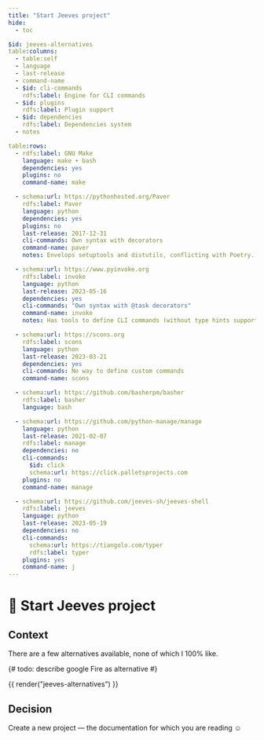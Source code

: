 ```yaml
---
title: "Start Jeeves project"
hide:
  - toc

$id: jeeves-alternatives
table:columns:
  - table:self
  - language
  - last-release
  - command-name
  - $id: cli-commands
    rdfs:label: Engine for CLI commands
  - $id: plugins
    rdfs:label: Plugin support
  - $id: dependencies
    rdfs:label: Dependencies system
  - notes

table:rows:
  - rdfs:label: GNU Make
    language: make + bash
    dependencies: yes
    plugins: no
    command-name: make

  - schema:url: https://pythonhosted.org/Paver
    rdfs:label: Paver
    language: python
    dependencies: yes
    plugins: no
    last-release: 2017-12-31
    cli-commands: Own syntax with decorators
    command-name: paver
    notes: Envelops setuptools and distutils, conflicting with Poetry.

  - schema:url: https://www.pyinvoke.org
    rdfs:label: invoke
    language: python
    last-release: 2023-05-16
    dependencies: yes
    cli-commands: "Own syntax with @task decorators"
    command-name: invoke
    notes: Has tools to define CLI commands (without type hints support though) and calling commands. Subjectively — too much is stuffed into one single package.

  - schema:url: https://scons.org
    rdfs:label: scons
    language: python
    last-release: 2023-03-21
    dependencies: yes
    cli-commands: No way to define custom commands
    command-name: scons

  - schema:url: https://github.com/basherpm/basher
    rdfs:label: basher
    language: bash

  - schema:url: https://github.com/python-manage/manage
    language: python
    last-release: 2021-02-07
    rdfs:label: manage
    dependencies: no
    cli-commands:
      $id: click
      schema:url: https://click.palletsprojects.com
    plugins: no
    command-name: manage

  - schema:url: https://github.com/jeeves-sh/jeeves-shell
    rdfs:label: jeeves
    language: python
    last-release: 2023-05-19
    dependencies: no
    cli-commands:
      schema:url: https://tiangolo.com/typer
      rdfs:label: typer
    plugins: yes
    command-name: j
---
```


# :rocket: Start Jeeves project

## Context

There are a few alternatives available, none of which I 100% like. 

{# todo: describe google Fire as alternative #}

{{ render("jeeves-alternatives") }}

## Decision

Create a new project — the documentation for which you are reading ☺

